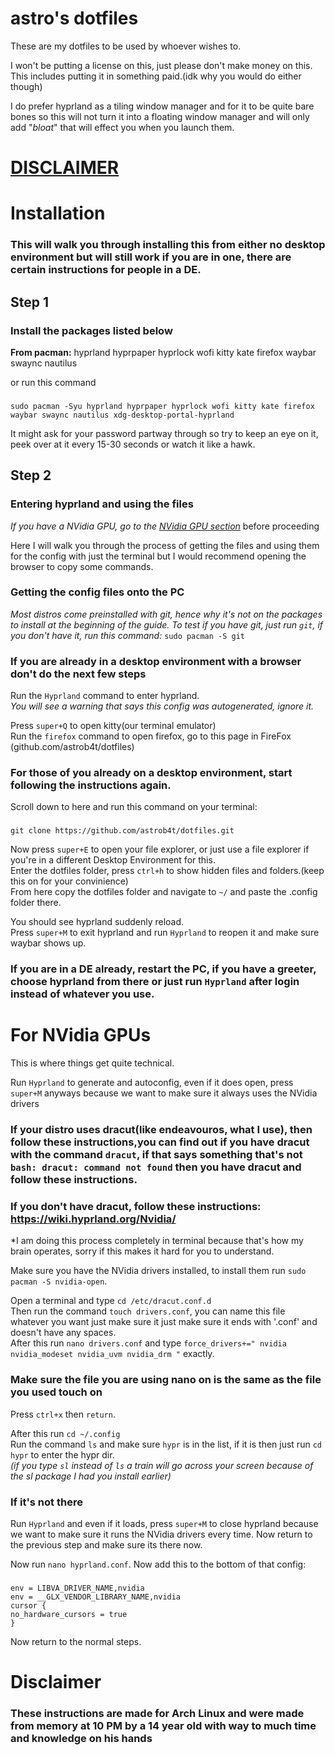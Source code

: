 # astro's dotfiles

These are my dotfiles to be used by whoever wishes to.

I won't be putting a license on this, just please don't make money on this.
This includes putting it in something paid.(idk why you would do either though)

I do prefer hyprland as a tiling window manager and for it to be quite bare bones so this will not turn it into a floating window manager and will only add "*bloat*" that will effect you when you launch them.

# [DISCLAIMER](#important-disclaimer)
# Installation
 


### This will walk you through installing this from either no desktop environment but will still work if you are in one, there are certain instructions for people in a DE.

## Step 1
### Install the packages listed below
**From pacman:**
hyprland hyprpaper hyprlock wofi kitty kate firefox waybar swaync nautilus

or run this command
###
    sudo pacman -Syu hyprland hyprpaper hyprlock wofi kitty kate firefox waybar swaync nautilus xdg-desktop-portal-hyprland

It might ask for your password partway through so try to keep an eye on it, peek over at it every 15-30 seconds or watch it like a hawk.

## Step 2
### Entering hyprland and using the files
*If you have a NVidia GPU, go to the [NVidia GPU section](#for-nvidia-gpus)* before proceeding

Here I will walk you through the process of getting the files and using them for the config with just the terminal but I would recommend opening the browser to copy some commands.

### Getting the config files onto the PC
*Most distros come preinstalled with git, hence why it's not on the packages to install at the beginning of the guide. To test if you have git, just run `git`, if you don't have it, run this command:* `sudo pacman -S git`

### If you are already in a desktop environment with a browser don't do the next few steps

Run the `Hyprland` command to enter hyprland.  <br/>
*You will see a warning that says this config was autogenerated, ignore it.*

Press `super+Q` to open kitty(our terminal emulator)  <br/>
Run the `firefox` command to open firefox, go to this page in FireFox (github.com/astrob4t/dotfiles)
### For those of you already on a desktop environment, start following the instructions again.

Scroll down to here and run this command on your terminal:
###
    git clone https://github.com/astrob4t/dotfiles.git

Now press `super+E` to open your file explorer, or just use a file explorer if you're in a different Desktop Environment for this.  <br/>
Enter the dotfiles folder, press `ctrl+h` to show hidden files and folders.(keep this on for your convinience)  <br/>
From here copy the dotfiles folder and navigate to `~/` and paste the .config folder there.

You should see hyprland suddenly reload.  <br/>
Press `super+M` to exit hyprland and run `Hyprland` to reopen it and make sure waybar shows up.

### If you are in a DE already, restart the PC, if you have a greeter, choose hyprland from there or just run `Hyprland` after login instead of whatever you use.

<a name="for-nvidia-gpus"></a>
# For NVidia GPUs

This is where things get quite technical.

Run `Hyprland` to generate and autoconfig, even if it does open, press `super+M` anyways because we want to make sure it always uses the NVidia drivers

### If your distro uses dracut(like endeavouros, what I use), then follow these instructions,you can find out if you have dracut with the command `dracut`, if that says something that's not `bash: dracut: command not found` then you have dracut and follow these instructions.  <br/>
### If you don't have dracut, follow these instructions: https://wiki.hyprland.org/Nvidia/
*I am doing this process completely in terminal because that's how my brain operates, sorry if this makes it hard for you to understand.

Make sure you have the NVidia drivers installed, to install them run `sudo pacman -S nvidia-open`.

Open a terminal and type `cd /etc/dracut.conf.d`  <br/>
Then run the command `touch drivers.conf`, you can name this file whatever you want just make sure it just make sure it ends with '.conf' and doesn't have any spaces.  <br/>
After this run `nano drivers.conf` and type `force_drivers+=" nvidia nvidia_modeset nvidia_uvm nvidia_drm "` exactly.
###  Make sure the file you are using nano on is the same as the file you used touch on
Press `ctrl+x` then `return`.

After this run `cd ~/.config`  <br/>
Run the command `ls` and make sure `hypr` is in the list, if it is then just run `cd hypr` to enter the hypr dir.  <br/>
*(if you type `sl` instead of `ls` a train will go across your screen because of the sl package I had you install earlier)*

### If it's not there
Run `Hyprland` and even if it loads, press `super+M` to close hyprland because we want to make sure it runs the NVidia drivers every time. Now return to the previous step and make sure its there now.

Now run `nano hyprland.conf`.
Now add this to the bottom of that config:
###
    env = LIBVA_DRIVER_NAME,nvidia
    env = __GLX_VENDOR_LIBRARY_NAME,nvidia
    cursor {
    no_hardware_cursors = true
    }

Now return to the normal steps.

<a name="important-disclaimer"></a>
# Disclaimer
### These instructions are made for Arch Linux and were made from memory at 10 PM by a 14 year old with way to much time and knowledge on his hands

